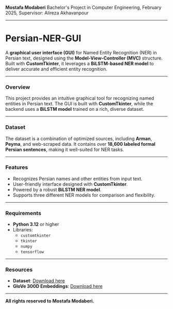 
**Mostafa Modaberi**
Bachelor's Project in Computer Engineering, 
February 2025, Supervisor: Alireza Akhavanpour

---

# Persian-NER-GUI  

A **graphical user interface (GUI)** for Named Entity Recognition (NER) in Persian text, designed using the **Model-View-Controller (MVC)** structure. Built with **CustomTkinter**, it leverages a **BiLSTM-based NER model** to deliver accurate and efficient entity recognition.

---

### Overview  
This project provides an intuitive graphical tool for recognizing named entities in Persian text. The GUI is built with **CustomTkinter**, while the backend uses a **BiLSTM model** trained on a rich, diverse dataset.

---

### Dataset  
The dataset is a combination of optimized sources, including **Arman**, **Peyma**, and web-scraped data. It contains over **18,600 labeled formal Persian sentences**, making it well-suited for NER tasks.

---

### Features  
- Recognizes Persian names and other entities from input text.  
- User-friendly interface designed with **CustomTkinter**.  
- Powered by a robust **BiLSTM NER model**.  
- Supports three different NER models for comparison and flexibility.

---

### Requirements  
- **Python 3.12** or higher  
- Libraries:  
  - `customtkinter`  
  - `tkinter`  
  - `numpy`  
  - `tensorflow`  

---

### Resources  
- **Dataset**: [Download here](https://www.dropbox.com/scl/fi/ln64xjqlwd4665u9sp2bq/Full_Dataset.rar?rlkey=g5aa4zefy2xpj98n3x8ihjcp2&st=bg907w5p&dl=0)  
- **GloVe 300D Embeddings**: [Download here](https://raw.githubusercontent.com/HaniehP/PersianNER/refs/heads/master/glove300d.txt.zip)  

---

**All rights reserved to Mostafa Modaberi.**
